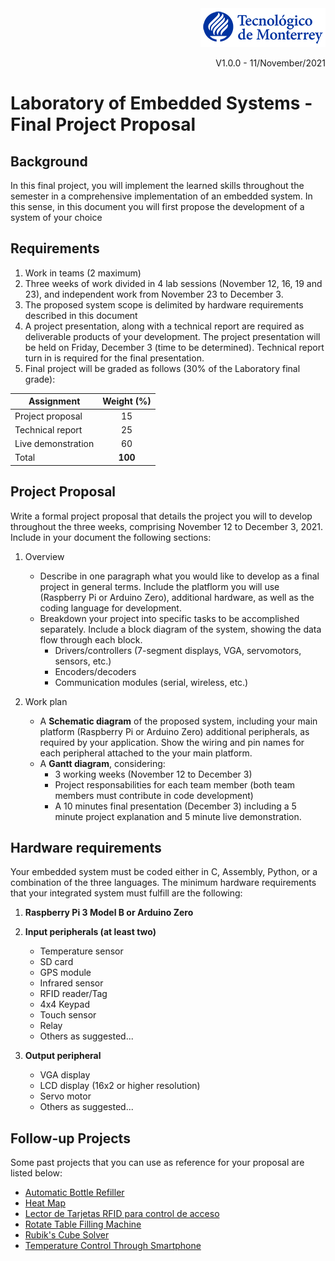<div align="right">
<img src="img/teclogo.png">

V1.0.0 - 11/November/2021
</div>

# Laboratory of Embedded Systems - Final Project Proposal

## Background
In this final project, you will implement the learned skills throughout the semester in a comprehensive implementation of an embedded system. In this sense, in this document you will first propose the development of a system of your choice 

## Requirements

1. Work in teams (2 maximum)
2. Three weeks of work divided in 4 lab sessions (November 12, 16, 19 and 23), and independent work from November 23 to December 3. 
3. The proposed system scope is delimited by hardware requirements described in this document 
4. A project presentation, along with a technical report are required as deliverable products of your development. The project presentation will be held on Friday, December 3 (time to be determined). Technical report turn in is required for the final presentation. 
5. Final project will be graded as follows (30% of the Laboratory final grade):

<div align="center">

| Assignment | Weight (%) |
| ---   | :-:        |
| Project proposal   | 15 |
| Technical report   | 25 | 
| Live demonstration | 60 |
| Total              | __100__ |
</div>

## Project Proposal
Write a formal project proposal that details the project you will to develop throughout the three weeks, comprising November 12 to December 3, 2021. Include in your document the following sections:

1. Overview
    - Describe in one paragraph what you would like to develop as a final project in general terms. Include the platflorm you will use (Raspberry Pi or Arduino Zero), additional hardware, as well as the coding language for development.
    - Breakdown your project into specific tasks to be accomplished separately. Include a block diagram of the system, showing the data flow through each block. 
        - Drivers/controllers (7-segment displays, VGA, servomotors, sensors, etc.)
        - Encoders/decoders 
        - Communication modules (serial, wireless, etc.)

3. Work plan
    - A __Schematic diagram__ of the proposed system, including your main platform (Raspberry Pi or Arduino Zero) additional peripherals, as required by your application. Show the wiring and pin names for each peripheral attached to the your main platform. 
    - A __Gantt diagram__, considering:
        - 3 working weeks (November 12 to December 3)
        - Project responsabilities for each team member (both team members must contribute in code development)
        - A 10 minutes final presentation (December 3) including a 5 minute project explanation and 5 minute live demonstration. 

## Hardware requirements
Your embedded system must be coded either in C, Assembly, Python, or a combination of the three languages. The minimum hardware requirements that your integrated system must fulfill are the following:
1. __Raspberry Pi 3 Model B or Arduino Zero__

2. __Input peripherals (at least two)__
    - Temperature sensor
    - SD card
    - GPS module
    - Infrared sensor
    - RFID reader/Tag
    - 4x4 Keypad
    - Touch sensor
    - Relay
    - Others as suggested...

3. __Output peripheral__
    - VGA display
    - LCD display (16x2 or higher resolution)
    - Servo motor
    - Others as suggested...

## Follow-up Projects
Some past projects that you can use as reference for your proposal are listed below:
- [Automatic Bottle Refiller](https://tecmx.sharepoint.com/:b:/s/Teaching338/EbiwVtB3eCBGuWFWLGIfyG0Bh6XBNwGkwdG4H5nf4E6l-w?e=i2d03F)
- [Heat Map](https://tecmx.sharepoint.com/:b:/s/Teaching338/ETxaM5CzYvxPmdP3Fi7IPWMBiYbobJSL1P_0-zMEMTNPTg?e=b0wbz1)
- [Lector de Tarjetas RFID para control de acceso](https://tecmx.sharepoint.com/:b:/s/Teaching338/ETaL0oHck8pKnIiTgz3kMgQBv_1TryCqKOUqGXiSfkJbFg?e=8ZYV7s)
- [Rotate Table Filling Machine](https://tecmx.sharepoint.com/:b:/s/Teaching338/EWD9uGWFb1JKrWolU4xytiMBhPKjteYw_jD80pfK4v-upg?e=GzfZ5k)
- [Rubik's Cube Solver](https://tecmx.sharepoint.com/:b:/s/Teaching338/EZh-aufrlVlLnUcPC4QnfIgB-qK_XoZI66aH_ovedWSvrQ?e=sr8Bsi)
- [Temperature Control Through Smartphone](https://tecmx.sharepoint.com/:b:/s/Teaching338/ETaL0oHck8pKnIiTgz3kMgQBv_1TryCqKOUqGXiSfkJbFg?e=8ZYV7s)

